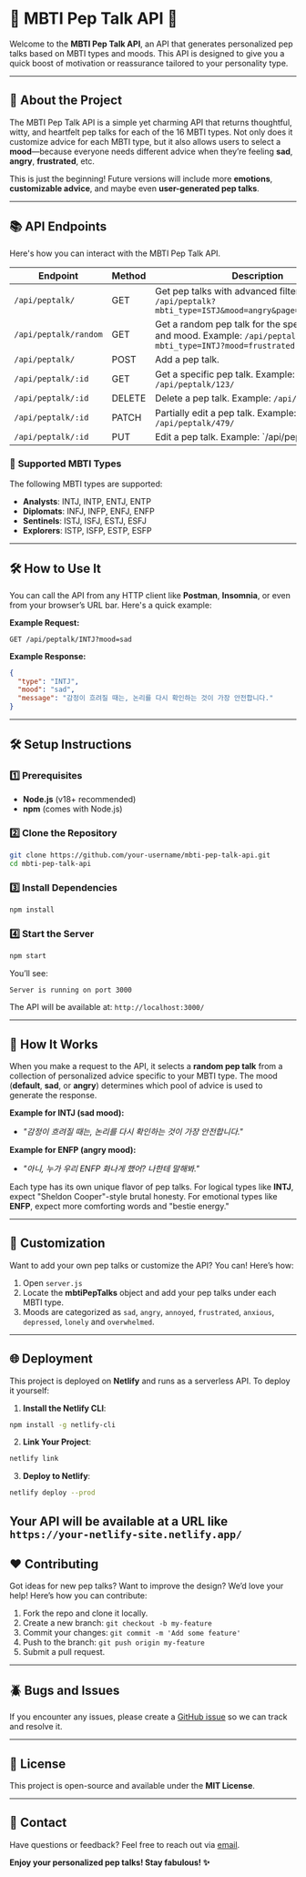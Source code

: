 # 🌟 **MBTI Pep Talk API** 🌟

Welcome to the **MBTI Pep Talk API**, an API that generates personalized pep talks based on MBTI types and moods. This API is designed to give you a quick boost of motivation or reassurance tailored to your personality type.

---

## 🚀 **About the Project**
The MBTI Pep Talk API is a simple yet charming API that returns thoughtful, witty, and heartfelt pep talks for each of the 16 MBTI types. Not only does it customize advice for each MBTI type, but it also allows users to select a **mood**—because everyone needs different advice when they’re feeling **sad**, **angry**, **frustrated**, etc.

This is just the beginning! Future versions will include more **emotions**, **customizable advice**, and maybe even **user-generated pep talks**.

---

## 📚 **API Endpoints**
Here's how you can interact with the MBTI Pep Talk API.

| **Endpoint**              | **Method** | **Description**                                              |
|--------------------------|------------|-------------------------------------------------------------|
| `/api/peptalk/`       | GET        | Get pep talks with advanced filtering. Example: `/api/peptalk?mbti_type=ISTJ&mood=angry&page=1&page_size=1` |
| `/api/peptalk/random` | GET | Get a random pep talk for the specified MBTI and mood. Example: `/api/peptalk/random/?mbti_type=INTJ?mood=frustrated` |
| `/api/peptalk/`     | POST | Add a pep talk. |
| `/api/peptalk/:id`   | GET | Get a specific pep talk. Example: `/api/peptalk/123/` |
| `/api/peptalk/:id`   | DELETE | Delete a pep talk. Example: `/api/peptalk/123/` |
| `/api/peptalk/:id`   | PATCH | Partially edit a pep talk. Example: `/api/peptalk/479/` |
| `/api/peptalk/:id`   | PUT | Edit a pep talk. Example: `/api/peptalk/321/ |

### 📌 **Supported MBTI Types**
The following MBTI types are supported:
- **Analysts**: INTJ, INTP, ENTJ, ENTP
- **Diplomats**: INFJ, INFP, ENFJ, ENFP
- **Sentinels**: ISTJ, ISFJ, ESTJ, ESFJ
- **Explorers**: ISTP, ISFP, ESTP, ESFP

---

## 🛠️ **How to Use It**
You can call the API from any HTTP client like **Postman**, **Insomnia**, or even from your browser’s URL bar. Here's a quick example:

**Example Request:**
```
GET /api/peptalk/INTJ?mood=sad
```

**Example Response:**
```json
{
  "type": "INTJ",
  "mood": "sad",
  "message": "감정이 흐려질 때는, 논리를 다시 확인하는 것이 가장 안전합니다."
}
```
---

## 🛠️ **Setup Instructions**

### **1️⃣ Prerequisites**
- **Node.js** (v18+ recommended)
- **npm** (comes with Node.js)

### **2️⃣ Clone the Repository**
```bash
git clone https://github.com/your-username/mbti-pep-talk-api.git
cd mbti-pep-talk-api
```

### **3️⃣ Install Dependencies**
```bash
npm install
```

### **4️⃣ Start the Server**
```bash
npm start
```
You’ll see:
```
Server is running on port 3000
```
The API will be available at: `http://localhost:3000/`

---

## 🦄 **How It Works**
When you make a request to the API, it selects a **random pep talk** from a collection of personalized advice specific to your MBTI type. The mood (**default**, **sad**, or **angry**) determines which pool of advice is used to generate the response.

**Example for INTJ (sad mood):**
- *"감정이 흐려질 때는, 논리를 다시 확인하는 것이 가장 안전합니다."*

**Example for ENFP (angry mood):**
- *"아니, 누가 우리 ENFP 화나게 했어? 나한테 말해봐."*

Each type has its own unique flavor of pep talks. For logical types like **INTJ**, expect "Sheldon Cooper"-style brutal honesty. For emotional types like **ENFP**, expect more comforting words and "bestie energy."

---

## 🎨 **Customization**
Want to add your own pep talks or customize the API? You can! Here’s how:
1. Open `server.js`
2. Locate the **mbtiPepTalks** object and add your pep talks under each MBTI type.
3. Moods are categorized as `sad`, `angry`, `annoyed`, `frustrated`, `anxious`, `depressed`, `lonely` and `overwhelmed`.
---

## 🌐 **Deployment**
This project is deployed on **Netlify** and runs as a serverless API. To deploy it yourself:

1. **Install the Netlify CLI**:
```bash
npm install -g netlify-cli
```

2. **Link Your Project**:
```bash
netlify link
```

3. **Deploy to Netlify**:
```bash
netlify deploy --prod
```

Your API will be available at a URL like `https://your-netlify-site.netlify.app/`
---

## ❤️ **Contributing**
Got ideas for new pep talks? Want to improve the design? We’d love your help! Here’s how you can contribute:

1. Fork the repo and clone it locally.
2. Create a new branch: `git checkout -b my-feature`
3. Commit your changes: `git commit -m 'Add some feature'`
4. Push to the branch: `git push origin my-feature`
5. Submit a pull request.

---

## 🪲 **Bugs and Issues**
If you encounter any issues, please create a [GitHub issue](https://github.com/jiwon-lieb/mbti_peptalk/issues) so we can track and resolve it.

---

## 📜 **License**
This project is open-source and available under the **MIT License**.

---

## 💌 **Contact**
Have questions or feedback? Feel free to reach out via [email](mailto:contact@jiwonkwak.co).

**Enjoy your personalized pep talks! Stay fabulous! ✨**


